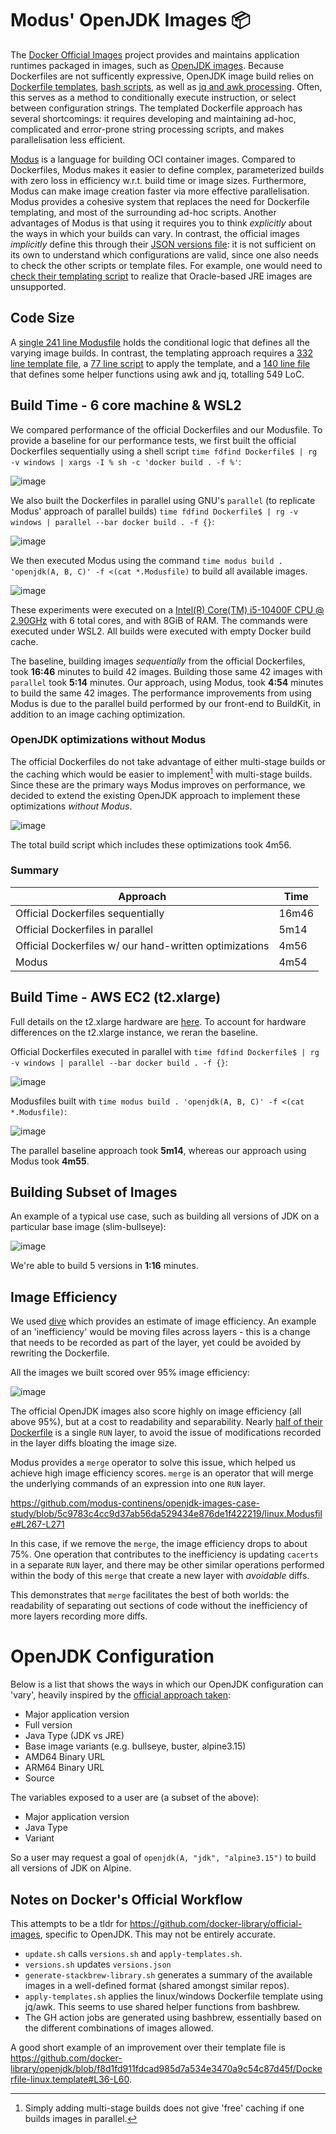 # Modus' OpenJDK Images 📦

The [Docker Official Images](https://github.com/docker-library/official-images) project provides and maintains application runtimes packaged in images, such as [OpenJDK images](https://github.com/docker-library/openjdk). Because Dockerfiles are not sufficently expressive, OpenJDK image build relies on [Dockerfile templates](https://github.com/docker-library/openjdk/blob/c6190d5cbbefd5233c190561fda803f742ae8241/Dockerfile-linux.template), [bash scripts](https://github.com/docker-library/openjdk/blob/abebf9325fea4606b9759fb3b9257ea3eef40061/apply-templates.sh), as well as [jq and awk processing](https://github.com/docker-library/bashbrew/blob/master/scripts/jq-template.awk). Often, this serves as a method to conditionally execute instruction, or select between configuration strings. The templated Dockerfile approach has several shortcomings: it requires developing and maintaining ad-hoc, complicated and error-prone string processing scripts, and makes parallelisation less efficient.

[Modus](https://modus-continens.com) is a language for building OCI container images. Compared to Dockerfiles, Modus makes it easier to define complex, parameterized builds with zero loss in efficiency w.r.t. build time or image sizes. Furthermore, Modus can make image creation faster via more effective parallelisation. Modus provides a cohesive system that replaces the need for Dockerfile templating, and most of the surrounding ad-hoc scripts. Another advantages of Modus is that using it requires you to think *explicitly* about the ways in which your builds can vary. In contrast, the official images *implicitly* define this through their [JSON versions file](https://github.com/docker-library/openjdk/blob/master/versions.json): it is not sufficient on its own to understand which configurations are valid, since one also needs to check the other scripts or template files. For example, one would need to [check their templating script](https://github.com/docker-library/openjdk/blob/ce82579fcff27d724a50ceaa4f1c140ac0102f39/apply-templates.sh#L47-L49) to realize that Oracle-based JRE images are unsupported.

## Code Size

A [single 241 line Modusfile](./linux.Modusfile) holds the conditional logic that defines all the varying image builds. In contrast, the templating approach requires a [332 line template file](https://github.com/docker-library/openjdk/blob/c6190d5cbbefd5233c190561fda803f742ae8241/Dockerfile-linux.template), a [77 line script](https://github.com/docker-library/openjdk/blob/abebf9325fea4606b9759fb3b9257ea3eef40061/apply-templates.sh) to apply the template, and a [140 line file](https://github.com/docker-library/bashbrew/blob/master/scripts/jq-template.awk) that defines some helper functions using awk and jq, totalling 549 LoC.

## Build Time - 6 core machine & WSL2

We compared performance of the official Dockerfiles and our Modusfile. To provide a baseline for our performance tests, we first built the official Dockerfiles sequentially using a shell script `time fdfind Dockerfile$ | rg -v windows | xargs -I % sh -c 'docker build . -f %'`:

![image](https://user-images.githubusercontent.com/46009390/152654516-7e6583ca-c52e-42f0-bad9-c89db768b2be.png)

We also built the Dockerfiles in parallel using GNU's `parallel` (to replicate Modus' approach of parallel builds) `time fdfind Dockerfile$ | rg -v windows | parallel --bar docker build . -f {}`:

![image](https://user-images.githubusercontent.com/46009390/153932239-203272f5-2347-40c2-80c3-2c9d9cb8b67f.png)

We then executed Modus using the command `time modus build . 'openjdk(A, B, C)' -f <(cat *.Modusfile)` to build all available images. 

![image](https://user-images.githubusercontent.com/46009390/153933632-b013dd69-04e1-4cd4-b668-7ffedb543d74.png)

These experiments were executed on a [Intel(R) Core(TM) i5-10400F CPU @ 2.90GHz](https://www.intel.co.uk/content/www/uk/en/products/sku/199278/intel-core-i510400f-processor-12m-cache-up-to-4-30-ghz/specifications.html) with 6 total cores, and with 8GiB of RAM.
The commands were executed under WSL2. All builds were executed with empty Docker build cache.

The baseline, building images _sequentially_ from the official Dockerfiles, took __16:46__ minutes to build 42 images. Building those same 42 images with `parallel` took **5:14** minutes.
Our approach, using Modus, took **4:54** minutes to build the same 42 images. The performance improvements from using Modus is due to the parallel build performed by our front-end to BuildKit, in addition to an image caching optimization.

### OpenJDK optimizations without Modus

The official Dockerfiles do not take advantage of either multi-stage builds or the caching which would be easier to implement[^cache] with multi-stage builds.
Since these are the primary ways Modus improves on performance, we decided to extend the existing OpenJDK approach to implement these optimizations _without Modus_.

![image](https://user-images.githubusercontent.com/46009390/154812068-780ec660-4613-4d32-916f-c4ee3a3a9ba1.png)

The total build script which includes these optimizations took 4m56.

[^cache]: Simply adding multi-stage builds does not give 'free' caching if one builds images in parallel.

### Summary

| Approach | Time |
|--|--|
| Official Dockerfiles sequentially | 16m46 |
| Official Dockerfiles in parallel | 5m14 |
| Official Dockerfiles w/ our hand-written optimizations | 4m56 |
| Modus | 4m54 |

## Build Time - AWS EC2 (t2.xlarge)

Full details on the t2.xlarge hardware are [here](https://aws.amazon.com/ec2/instance-types/t2/).
To account for hardware differences on the t2.xlarge instance, we reran the baseline.

Official Dockerfiles executed in parallel with `time fdfind Dockerfile$ | rg -v windows | parallel --bar docker build . -f {}`:

![image](https://user-images.githubusercontent.com/46009390/153929561-ec0f272c-2ea1-404c-a3df-4c0be80091e6.png)

Modusfiles built with `time modus build . 'openjdk(A, B, C)' -f <(cat *.Modusfile)`:

![image](https://user-images.githubusercontent.com/46009390/153930533-1e7ddee7-a1d3-44c8-bbce-89488cf0458f.png)

The parallel baseline approach took **5m14**, whereas our approach using Modus took **4m55**.


## Building Subset of Images

An example of a typical use case, such as building all versions of JDK on a particular base image (slim-bullseye):

![image](https://user-images.githubusercontent.com/46009390/153935512-c2122052-bae8-44e8-b7ae-2d7a7f3fa226.png)

We're able to build 5 versions in **1:16** minutes.

## Image Efficiency

We used [dive](https://github.com/wagoodman/dive) which provides an estimate of image efficiency. 
An example of an 'inefficiency' would be moving files across layers - this is a change that needs to be recorded as part of the layer, yet could be avoided by rewriting the Dockerfile.

All the images we built scored over 95% image efficiency:

![image](https://user-images.githubusercontent.com/46009390/152662059-67ecc65e-6b41-4dc8-b18a-082e98597bd5.png)

The official OpenJDK images also score highly on image efficiency (all above 95%), but at a cost to readability and separability.
Nearly [half of their Dockerfile](https://github.com/docker-library/openjdk/blob/ffcc4b9190be32ed7c4c92f6aa8fe2463da291d6/Dockerfile-linux.template#L187-L332) is a single `RUN` layer, to avoid the issue of modifications recorded in the layer diffs bloating the image size.

Modus provides a `merge` operator to solve this issue, which helped us achieve high image efficiency scores. `merge` is an operator that will merge the underlying commands of an expression into one `RUN` layer.

https://github.com/modus-continens/openjdk-images-case-study/blob/5c9783c4cc9d37ab56da529434e876de1f422219/linux.Modusfile#L267-L271

In this case, if we remove the `merge`, the image efficiency drops to about 75%. One operation that contributes to the inefficiency is updating `cacerts` in a separate `RUN` layer, and there may be other similar operations performed within the body of this `merge` that create a new layer with _avoidable_ diffs.

This demonstrates that `merge` facilitates the best of both worlds: the readability of separating out sections of code without the inefficiency of more layers recording more diffs.

# OpenJDK Configuration

Below is a list that shows the ways in which our OpenJDK configuration can 'vary', heavily inspired by the [official approach taken](https://github.com/docker-library/openjdk):
- Major application version
- Full version
- Java Type (JDK vs JRE)
- Base image variants (e.g. bullseye, buster, alpine3.15)
- AMD64 Binary URL
- ARM64 Binary URL
- Source

The variables exposed to a user are (a subset of the above):
- Major application version
- Java Type
- Variant

So a user may request a goal of `openjdk(A, "jdk", "alpine3.15")` to build all versions of JDK on Alpine.

## Notes on Docker's Official Workflow

This attempts to be a tldr for https://github.com/docker-library/official-images,
specific to OpenJDK.
This may not be entirely accurate.

- `update.sh` calls `versions.sh` and `apply-templates.sh`.
- `versions.sh` updates `versions.json`
- `generate-stackbrew-library.sh` generates a summary of the available
images in a well-defined format (shared amongst similar repos).
- `apply-templates.sh` applies the linux/windows Dockerfile template using
jq/awk. This seems to use shared helper functions from bashbrew.
- The GH action jobs are generated using bashbrew, essentially based on
the different combinations of images allowed.

A good short example of an improvement over their template file is https://github.com/docker-library/openjdk/blob/f8d1fd911fdcad985d7a534e3470a9c54c87d45f/Dockerfile-linux.template#L36-L60.
